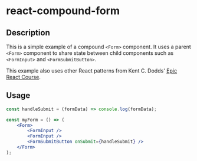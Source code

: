 # react-compound-form

## Description

This is a simple example of a compound `<Form>` component. It uses a parent `<Form>` component to share state between child components such as `<FormInput>` and `<FormSubmitButton>`.

This example also uses other React patterns from Kent C. Dodds' [Epic React Course](https://www.epicreact.dev).

## Usage

```jsx
const handleSubmit = (formData) => console.log(formData);

const myForm = () => (
    <Form>
        <FormInput />
        <FormInput />
        <FormSubmitButton onSubmit={handleSubmit} />
    </Form>
);
```
